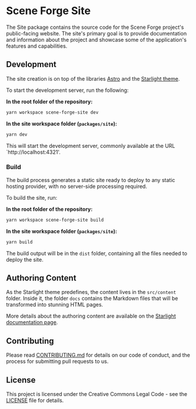 # Scene Forge Site

The Site package contains the source code for the Scene Forge
project's public-facing website. The site's primary goal is
to provide documentation and information about the project
and showcase some of the application's features and
capabilities.

## Development

The site creation is on top of the libraries
[Astro](https://astro.build/) and the
[Starlight theme](https://starlight.astro.build/).

To start the development server, run the following:

**In the root folder of the repository:**
```sh
yarn workspace scene-forge-site dev
```

**In the site workspace folder (`packages/site`):**
```sh
yarn dev
```

This will start the development server, commonly available at
the URL `http://localhost:4321'.

### Build

The build process generates a static site ready to deploy to
any static hosting provider, with no server-side processing
required.

To build the site, run:

**In the root folder of the repository:**
```sh
yarn workspace scene-forge-site build
```

**In the site workspace folder (`packages/site`):**
```sh
yarn build
```

The build output will be in the `dist` folder, containing all
the files needed to deploy the site.

## Authoring Content

As the Starlight theme predefines, the content lives in the
`src/content` folder. Inside it, the folder `docs` contains
the Markdown files that will be transformed into stunning
HTML pages.

More details about the authoring content are available on the
[Starlight documentation page](https://starlight.astro.build/guides/authoring-content/).

## Contributing

Please read [CONTRIBUTING.md](../../CONTRIBUTING.md) for
details on our code of conduct, and the process for submitting
pull requests to us.

## License

This project is licensed under the Creative Commons Legal
Code - see the [LICENSE](../../LICENSE) file for details.
